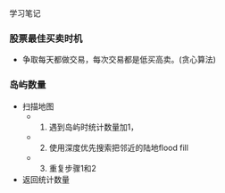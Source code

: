 学习笔记

### 股票最佳买卖时机
- 争取每天都做交易，每次交易都是低买高卖。(贪心算法)
### 岛屿数量
- 扫描地图
    -    1. 遇到岛屿时统计数量加1，
    -    2. 使用深度优先搜索把邻近的陆地flood fill
    -    3. 重复步骤1和2
- 返回统计数量
